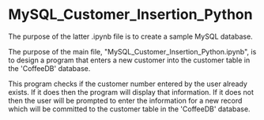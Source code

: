 # MySQL_Customer_Insertion_Python

The purpose of the latter .ipynb file is to create a sample MySQL database.


The purpose of the main file, "MySQL_Customer_Insertion_Python.ipynb", is to design a program that enters a new customer into the customer table in the 'CoffeeDB' database.

This program checks if the customer number entered by the user already exists. 
If it does then the program will display that information.
If it does not then the user will be prompted to enter the information for a new record which will be committed to the customer table in the 'CoffeeDB' database. 
